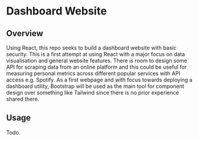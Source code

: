 # Dashboard Website

## Overview

Using React, this repo seeks to build a dashboard website with basic security. This is a first attempt at using React with a major focus on data visualisation and general website features. There is room to design some API for scraping data from an online platform and this could be useful for measuring personal metrics across different popular services with API access e.g. Spotify. As a first webpage and with focus towards deploying a dashboard utility, Bootstrap will be used as the main tool for component design over something like Tailwind since there is no prior experience shared there.

## Usage

Todo.
